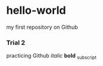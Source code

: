 # hello-world
my first repository on Github
### Trial 2 
practicing Github 
*italic*
**bold**
<sub>subscript</sub>
